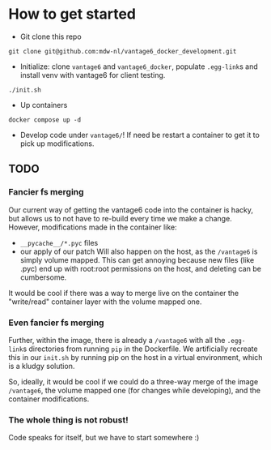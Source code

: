 # How to get started

* Git clone this repo
```
git clone git@github.com:mdw-nl/vantage6_docker_development.git
```

* Initialize: clone `vantage6` and `vantage6_docker`, populate `.egg-link`s and install venv with vantage6 for client testing.
```
./init.sh
```

* Up containers
```
docker compose up -d
```

* Develop code under `vantage6/`! If need be restart a container to get it to pick up modifications.


## TODO

### Fancier fs merging
Our current way of getting the vantage6 code into the container is hacky, but
allows us to not have to re-build every time we make a change. However,
modifications made in the container like:
* `__pycache__/*.pyc` files
* our apply of our patch
Will also happen on the host, as the `/vantage6` is simply volume mapped.
This can get annoying because new files (like .pyc) end up with root:root
permissions on the host, and deleting can be cumbersome.

It would be cool if there was a way to merge live on the container the
"write/read" container layer with the volume mapped one.

### Even fancier fs merging

Further, within the image, there is already a `/vantage6` with all the
`.egg-link`s directories from running `pip` in the Dockerfile. We artificially
recreate this in our `init.sh` by running pip on the host in a virtual
environment, which is a kludgy solution.

So, ideally, it would be cool if we could do a three-way merge of the image
`/vantage6`, the volume mapped one (for changes while developing), and the
container modifications.

### The whole thing is not robust!

Code speaks for itself, but we have to start somewhere :)
